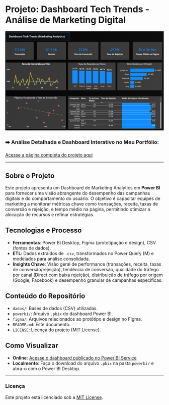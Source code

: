 # Projeto: Dashboard Tech Trends - Análise de Marketing Digital

![Thumbnail do Dashboard](quarto/capa.png)

### ➡️ Análise Detalhada e Dashboard Interativo no Meu Portfólio:
[Acesse a página completa do projeto aqui](https://ferreiragabrielw.github.io/portfolio-gabriel/projetos/Dashboards/4CaseTechTrends/Projeto4DA.html)

---

## Sobre o Projeto

Este projeto apresenta um Dashboard de Marketing Analytics em **Power BI** para fornecer uma visão abrangente do desempenho das campanhas digitais e do comportamento do usuário. O objetivo é capacitar equipes de marketing a monitorar métricas chave como transações, receita, taxas de conversão e rejeição, e tempo médio na página, permitindo otimizar a alocação de recursos e refinar estratégias.

## Tecnologias e Processo

* **Ferramentas**: Power BI Desktop, Figma (prototipação e design), CSV (fontes de dados).
* **ETL**: Dados extraídos de `.csv`, transformados no Power Query (M) e modelados para análise consolidada.
* **Insights Chave**: Visão geral de performance (transações, receita, taxas de conversão/rejeição), tendência de conversão, qualidade do tráfego por canal (Direct com baixa rejeição), distribuição de tráfego por origem (Google, Facebook) e desempenho granular de campanhas específicas.

## Conteúdo do Repositório

* `dados/`: Bases de dados (CSV) utilizadas.
* `powerbi/`: Arquivo `.pbix` do dashboard Power BI.
* `figma/`: Arquivos relacionados ao protótipo e design no Figma.
* `README.md`: Este documento.
* `LICENSE`: Licença do projeto (MIT License).

## Como Visualizar

* **Online**: [Acesse o dashboard publicado no Power BI Service](https://app.powerbi.com/groups/me/reports/f01d9373-7129-45a1-b703-90d551b8f262/ReportSection?experience=power-bi)
* **Localmente**: Faça o download do arquivo `.pbix` na pasta `powerbi/` e abra-o com o Power BI Desktop.

---

### Licença

Este projeto está licenciado sob a [MIT License](LICENSE).
